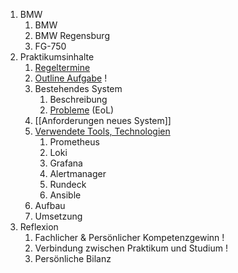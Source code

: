 1. BMW
	1. BMW
	2. BMW Regensburg
	3. FG-750
2. Praktikumsinhalte
	1. [Regeltermine](Regeltermine.md)
	2. [Outline Aufgabe](Outline%20Aufgabe.md) !
	3. Bestehendes System
		1. Beschreibung
		2. [Probleme](Probleme.md) (EoL)
	4. [[Anforderungen neues System]]
	5.  [Verwendete Tools, Technologien](Verwendete%20Tools,%20Technologien.md)
		1. Prometheus
		2. Loki
		3. Grafana
		4. Alertmanager
		5. Rundeck
		6. Ansible
	6. Aufbau
	7. Umsetzung
4. Reflexion
	1. Fachlicher & Persönlicher Kompetenzgewinn !
	2. Verbindung zwischen Praktikum und Studium !
	3. Persönliche Bilanz